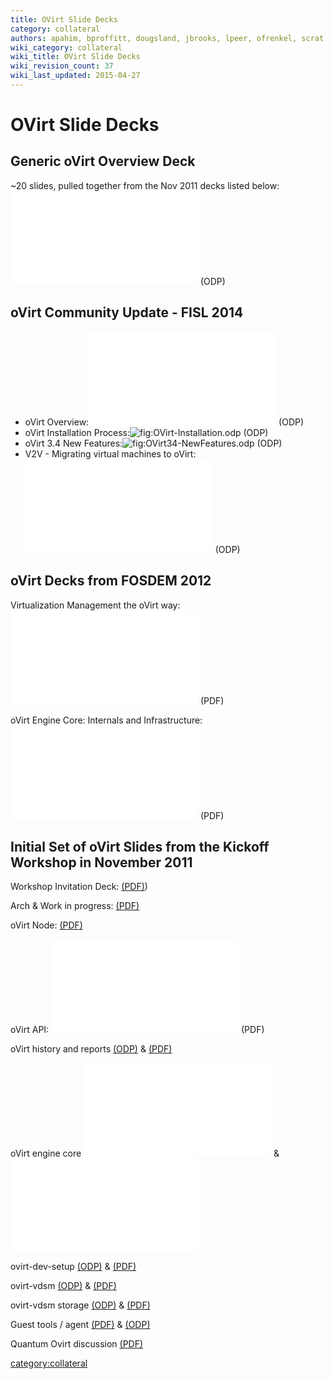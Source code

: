 ```yaml
---
title: OVirt Slide Decks
category: collateral
authors: apahim, bproffitt, dougsland, jbrooks, lpeer, ofrenkel, scrat
wiki_category: collateral
wiki_title: OVirt Slide Decks
wiki_revision_count: 37
wiki_last_updated: 2015-04-27
---
```


# OVirt Slide Decks

## Generic oVirt Overview Deck

~20 slides, pulled together from the Nov 2011 decks listed below: ![](Ovirt-generic.odp  "fig:Ovirt-generic.odp ") (ODP)

## oVirt Community Update - FISL 2014

*   oVirt Overview:![](OVirt-Overview.odp "fig:OVirt-Overview.odp") (ODP)
*   oVirt Installation Process:![](OVirt-Installation.odp‎ "fig:OVirt-Installation.odp‎") (ODP)
*   oVirt 3.4 New Features:![](OVirt34-NewFeatures.odp‎ "fig:OVirt34-NewFeatures.odp‎") (ODP)
*   V2V - Migrating virtual machines to oVirt:![](Virt-v2v.odp "fig:Virt-v2v.odp") (ODP)

## oVirt Decks from FOSDEM 2012

Virtualization Management the oVirt way: ![](Fosdem2012-ovirt-clean.pdf "fig:Fosdem2012-ovirt-clean.pdf") (PDF)

oVirt Engine Core: Internals and Infrastructure: ![](Ovirt-engine-core_fosdem_2012.pdf "fig:Ovirt-engine-core_fosdem_2012.pdf") (PDF)

## Initial Set of oVirt Slides from the Kickoff Workshop in November 2011

Workshop Invitation Deck: [(PDF)](http://www.ovirt.org/wp-content/uploads/2011/09/Ovirt-WorkShop-Invitation.pdf))

Arch & Work in progress: [(PDF)](http://www.ovirt.org/w/images/b/be/Ovirt-arch-iheim.pdf)

oVirt Node: [(PDF)](http://www.ovirt.org/wp-content/uploads/2011/11/ovirt-node.pdf)

oVirt API: ![](OVirt-API-CLI-SDK-20111102.pdf  "fig:OVirt-API-CLI-SDK-20111102.pdf ") (PDF)

oVirt history and reports [(ODP)](http://www.ovirt.org/wp-content/uploads/2011/11/oVirt_history_and_reports.odp) & [(PDF)](http://www.ovirt.org/wp-content/uploads/2011/11/oVirt_history_and_reports.pdf)

oVirt engine core ![](Ovirt-engine-core-20111102.odp "fig:Ovirt-engine-core-20111102.odp") & ![](Ovirt-engine-core-20111102.pdf "fig:Ovirt-engine-core-20111102.pdf")

ovirt-dev-setup [(ODP)](http://www.ovirt.org/wp-content/uploads/2011/11/ovirt-dev-setup.odp) & [(PDF)](http://www.ovirt.org/wp-content/uploads/2011/11/ovirt-dev-setup.pdf)

ovirt-vdsm [(ODP)](http://www.ovirt.org/wp-content/uploads/2011/11/ovirt-vdsm.odp) & [(PDF)](http://www.ovirt.org/wp-content/uploads/2011/11/ovirt-vdsm.pdf)

ovirt-vdsm storage [(ODP)](http://www.ovirt.org/wp-content/uploads/2011/11/ovirt-vdsm-storage.odp) & [(PDF)](http://www.ovirt.org/wp-content/uploads/2011/11/ovirt-vdsm-storage.pdf)

Guest tools / agent [(PDF)](http://www.ovirt.org/w/images/2/20/Ovirt-guest-agent.pdf) & [(ODP)](http://www.ovirt.org/w/images/c/c9/Ovirt-guest-agent.odp)

Quantum Ovirt discussion [(PDF)](http://www.ovirt.org/wp-content/uploads/2011/11/Quantum_Ovirt_discussion.pdf)

<category:collateral>
